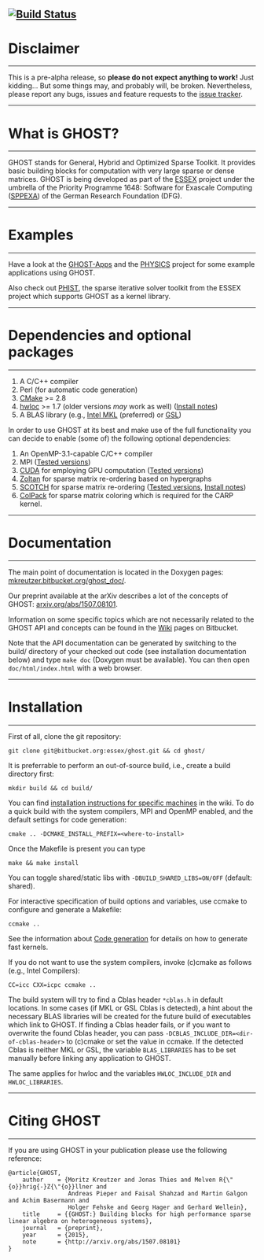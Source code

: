 [![Build Status](https://drone.io/bitbucket.org/essex/ghost/status.png)](https://drone.io/bitbucket.org/essex/ghost/latest)
---
# Disclaimer #
---

This is a pre-alpha release, so **please do not expect anything to work!** Just kidding... But some things may, and probably will, be broken. 
Nevertheless, please report any bugs, issues and feature requests to the [issue tracker](https://bitbucket.org/essex/ghost/issues).

---
# What is GHOST? #
---

GHOST stands for General, Hybrid and Optimized Sparse Toolkit. It provides
basic building blocks for computation with very large sparse or dense matrices. GHOST
is being developed as part of the [ESSEX](http://blogs.fau.de/essex/) project
under the umbrella of the Priority Programme 1648: Software for Exascale
Computing ([SPPEXA](http://www.sppexa.de/)) of the German Research Foundation (DFG).

---
# Examples #
---

Have a look at the [GHOST-Apps](https://bitbucket.org/essex/ghost-apps) and the [PHYSICS](https://bitbucket.org/essex/physics) project for some example applications using GHOST.

Also check out [PHIST](https://bitbucket.org/essex/phist), the sparse iterative solver toolkit
from the ESSEX project which supports GHOST as a kernel library.

---
# Dependencies and optional packages #
---

1. A C/C++ compiler
1. Perl (for automatic code generation)
1. [CMake](http://www.cmake.org) >= 2.8
1. [hwloc](http://www.open-mpi.org/projects/hwloc) >= 1.7 (older versions *may* work as well) ([Install notes](https://bitbucket.org/essex/ghost/wiki/Dependencies))
1. A BLAS library (e.g., [Intel MKL](http://software.intel.com/en-us/intel-mkl) (preferred) or [GSL](http://www.gnu.org/software/gsl/))

In order to use GHOST at its best and make use of the full functionality 
you can decide to enable (some of) the following optional dependencies:

1. An OpenMP-3.1-capable C/C++ compiler
1. MPI ([Tested versions](https://bitbucket.org/essex/ghost/wiki/Compatibility))
1. [CUDA](http://www.nvidia.com/cuda) for employing GPU computation ([Tested versions](https://bitbucket.org/essex/ghost/wiki/Compatibility))
1. [Zoltan](http://www.cs.sandia.gov/zoltan/) for sparse matrix re-ordering based on hypergraphs
1. [SCOTCH](http://www.labri.fr/perso/pelegrin/scotch/) for sparse matrix re-ordering ([Tested versions](https://bitbucket.org/essex/ghost/wiki/Compatibility), [Install notes](https://bitbucket.org/essex/ghost/wiki/Dependencies))
1. [ColPack](http://cscapes.cs.purdue.edu/coloringpage/software.htm) for sparse matrix coloring which is required for the CARP kernel.

---
# Documentation #
---

The main point of documentation is located in the Doxygen pages: [mkreutzer.bitbucket.org/ghost_doc/](http://mkreutzer.bitbucket.org/ghost_doc/).

Our preprint available at the arXiv describes a lot of the concepts of GHOST: [arxiv.org/abs/1507.08101](http://arxiv.org/abs/1507.08101).

Information on some specific topics which are not necessarily related to the GHOST API and concepts can be found in the [Wiki](https://bitbucket.org/essex/ghost/wiki) pages on Bitbucket.

Note that the API documentation can be generated by switching to the build/ directory of your checked out code (see installation documentation below) and type `make doc` (Doxygen must be available). You can then open `doc/html/index.html` with a web browser.

---
# Installation #
---

First of all, clone the git repository:

`git clone git@bitbucket.org:essex/ghost.git && cd ghost/`

It is preferrable to perform an out-of-source build, i.e., create a build directory first:

`mkdir build && cd build/`

You can find [installation instructions for specific machines](https://bitbucket.org/essex/ghost/wiki/Installation%20instructions) in the wiki.
To do a quick build with the system compilers, MPI and OpenMP enabled, and the default settings for code generation:

`cmake .. -DCMAKE_INSTALL_PREFIX=<where-to-install>`

Once the Makefile is present you can type

`make && make install`

You can toggle shared/static libs with `-DBUILD_SHARED_LIBS=ON/OFF` (default: shared).

For interactive specification of build options and variables, use ccmake to configure and generate a Makefile:

`ccmake ..`

See the information about [Code generation](http://mkreutzer.bitbucket.org/ghost_docs/md__home_hpc_unrz_unrza317_proj_ESSEX_ghost_doxygen_codegeneration.html) for details on how to generate fast kernels.

If you do not want to use the system compilers, invoke (c)cmake as follows (e.g., Intel Compilers):

`CC=icc CXX=icpc ccmake ..`

The build system will try to find a Cblas header `*cblas.h` in default locations.
In some cases (if MKL or GSL Cblas is detected), a hint about the necessary BLAS libraries will be created for the future build of executables which link to GHOST.
If finding a Cblas header fails, or if you want to overwrite the found Cblas header, you can pass `-DCBLAS_INCLUDE_DIR=<dir-of-cblas-header>` to (c)cmake or set the value in ccmake.
If the detected Cblas is neither MKL or GSL, the variable `BLAS_LIBRARIES` has to be set manually before linking any application to GHOST.

The same applies for hwloc and the variables `HWLOC_INCLUDE_DIR` and `HWLOC_LIBRARIES`.

---
# Citing GHOST #
---

If you are using GHOST in your publication please use the following reference:


    @article{GHOST,
        author    = {Moritz Kreutzer and Jonas Thies and Melven R{\"{o}}hrig{-}Z{\"{o}}llner and
                     Andreas Pieper and Faisal Shahzad and Martin Galgon and Achim Basermann and
                     Holger Fehske and Georg Hager and Gerhard Wellein},
        title     = {{GHOST:} Building blocks for high performance sparse linear algebra on heterogeneous systems},
        journal   = {preprint},
        year      = {2015},
        note      = {http://arxiv.org/abs/1507.08101}
    }
